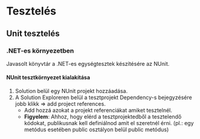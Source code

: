 # Tesztelés

## Unit tesztelés

### .NET-es környezetben

Javasolt könyvtár a .NET-es egységtesztek készítésére az NUnit.

#### NUnit tesztkörnyezet kialakítása

1. Solution belül egy NUnit projekt hozzáadása.
2. A Solution Exploreren belül a tesztprojekt Dependency-s bejegyzésére jobb klikk => add project references.
    - Add hozzá azokat a projekt referenciákat amiket tesztelnél.
    - **Figyelem**: Ahhoz, hogy elérd a tesztprojektedből a tesztelendő kódokat, publikusnak kell definiálnod amit el szeretnél érni. (pl.: egy metódus esetében public osztályon belül public metódus)

